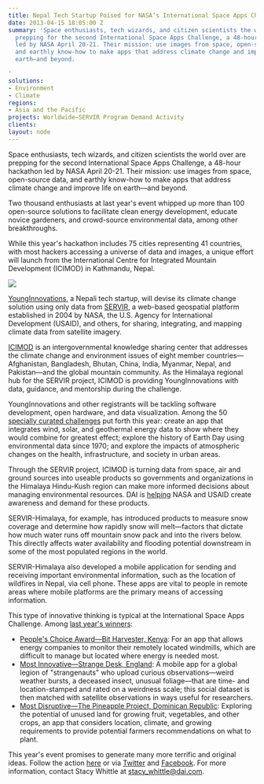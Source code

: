 ```yaml
---
title: Nepal Tech Startup Poised for NASA’s International Space Apps Challenge
date: 2013-04-15 18:05:00 Z
summary: 'Space enthusiasts, tech wizards, and citizen scientists the world over are
  prepping for the second International Space Apps Challenge, a 48-hour hackathon
  led by NASA April 20-21. Their mission: use images from space, open-source data,
  and earthly know-how to make apps that address climate change and improve life on
  earth—and beyond.

'
solutions:
- Environment
- Climate
regions:
- Asia and the Pacific
projects: Worldwide—SERVIR Program Demand Activity
clients: 
layout: node
---
```


Space enthusiasts, tech wizards, and citizen scientists the world over are prepping for the second International Space Apps Challenge, a 48-hour hackathon led by NASA April 20-21. Their mission: use images from space, open-source data, and earthly know-how to make apps that address climate change and improve life on earth—and beyond.

Two thousand enthusiasts at last year's event whipped up more than 100 open-source solutions to facilitate clean energy development, educate novice gardeners, and crowd-source environmental data, among other breakthroughs.

While this year's hackathon includes 75 cities representing 41 countries, with most hackers accessing a universe of data and images, a unique effort will launch from the International Centre for Integrated Mountain Development (ICIMOD) in Kathmandu, Nepal.

![][1]

[YoungInnovations][2], a Nepali tech startup, will devise its climate change solution using only data from [SERVIR][3], a web-based geospatial platform established in 2004 by NASA, the U.S. Agency for International Development (USAID), and others, for sharing, integrating, and mapping climate data from satellite imagery.

[ICIMOD][4] is an intergovernmental knowledge sharing center that addresses the climate change and environment issues of eight member countries—Afghanistan, Bangladesh, Bhutan, China, India, Myanmar, Nepal, and Pakistan—and the global mountain community. As the Himalaya regional hub for the SERVIR project, ICIMOD is providing YoungInnovations with data, guidance, and mentorship during the challenge.

YoungInnovations and other registrants will be tackling software development, open hardware, and data visualization. Among the 50 [specially curated challenges][5] put forth this year: create an app that integrates wind, solar, and geothermal energy data to show where they would combine for greatest effect; explore the history of Earth Day using environmental data since 1970; and explore the impacts of atmospheric changes on the health, infrastructure, and society in urban areas.

Through the SERVIR project, ICIMOD is turning data from space, air and ground sources into useable products so governments and organizations in the Himalaya Hindu-Kush region can make more informed decisions about managing environmental resources. DAI is [helping][6] NASA and USAID create awareness and demand for these products.

SERVIR-Himalaya, for example, has introduced products to measure snow coverage and determine how rapidly snow will melt—factors that dictate how much water runs off mountain snow pack and into the rivers below. This directly affects water availability and flooding potential downstream in some of the most populated regions in the world.

SERVIR-Himalaya also developed a mobile application for sending and receiving important environmental information, such as the location of wildfires in Nepal, via cell phone. These apps are vital to people in remote areas where mobile platforms are the primary means of accessing information.

This type of innovative thinking is typical at the International Space Apps Challenge. Among [last year's winners][7]:

* [People's Choice Award—Bit Harvester, Kenya][8]: For an app that allows energy companies to monitor their remotely located windmills, which are difficult to manage but located where energy is needed most.
* [Most Innovative—Strange Desk, England][9]: A mobile app for a global legion of "strangenauts" who upload curious observations—weird weather bursts, a deceased insect, unusual foliage—that are time- and location-stamped and rated on a weirdness scale; this social dataset is then matched with satellite observations in ways useful for researchers.
* [Most Disruptive—The Pineapple Project, Dominican Republic][10]: Exploring the potential of unused land for growing fruit, vegetables, and other crops, an app that considers location, climate, and growing requirements to provide potential farmers recommendations on what to plant.

This year's event promises to generate many more terrific and original ideas. Follow the action [here][11] or via [Twitter][12] and [Facebook][13]. For more information, contact Stacy Whittle at stacy_whittle@dai.com.

[1]: https://assetify-dai.com/news/nepal-inner.jpg
[2]: http://www.younginnovations.com.np/
[3]: http://www.nasa.gov/mission_pages/servir/index.html
[4]: http://www.icimod.org
[5]: http://spaceappschallenge.org/challenges/
[6]: /our-work/projects/worldwide-servir-program-demand-activity
[7]: http://2012.spaceappschallenge.org/
[8]: http://www.talenthouse.com/creativeinvites/show/submission/detail/F96CT9
[9]: http://www.talenthouse.com/creativeinvites/show/submission/detail/SKTXHY
[10]: http://www.talenthouse.com/creativeinvites/preview/a36246850b573436ef6b4956df9d8780/571
[11]: http://spaceappschallenge.org/
[12]: https://twitter.com/spaceapps
[13]: https://www.facebook.com/spaceappschallenge
